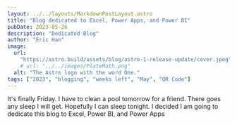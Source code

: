 ```yaml
---
layout: ../../layouts/MarkdownPostLayout.astro
title: "Blog dedicated to Excel, Power Apps, and Power BI"
pubDate: 2023-05-26
description: "Dedicated Blog"
author: "Eric Han"
image:
  url:
    "https://astro.build/assets/blog/astro-1-release-update/cover.jpeg"
    # url: "../../images/PlateMath.png"
  alt: "The Astro logo with the word One."
tags: ["2023", "blogging", "weeks left", "May", "QR Code"]
---
```


It's finally Friday. I have to clean a pool tomorrow for a friend. There goes any sleep I will get. Hopefully I can sleep tonight. I decided I am going to dedicate this blog to Excel, Power BI, and Power Apps
